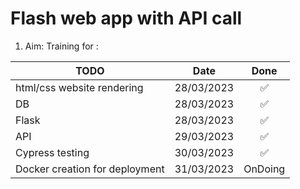 # Flash web app with API call
1. Aim: Training for :

TODO | Date| Done
-----|-----|:---:
html/css website rendering |28/03/2023 | ✅
DB|28/03/2023 | ✅
Flask|28/03/2023 | ✅
API|29/03/2023 | ✅
Cypress testing|30/03/2023 | ✅
Docker creation for deployment|31/03/2023 | OnDoing
